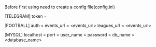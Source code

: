 Before first using need to create a config file(config.ini)

[TELEGRAM]
token = <token>

[FOOTBALL]
auth = <auth key>
events_url = <events_url>
leagues_url = <events_url>

[MYSQL]
localhost = <host name>
port = <port>
user_name = <name>
password = <pass>
db_name = <database_name>
